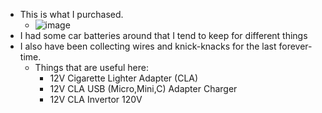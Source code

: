 - This is what I purchased. 
  - ![image](https://github.com/user-attachments/assets/cb7a6264-46aa-4933-973c-163939dca661)
- I had some car batteries around that I tend to keep for different things
- I also have been collecting wires and knick-knacks for the last forever-time.
  - Things that are useful here:
    - 12V Cigarette Lighter Adapter (CLA)
    - 12V CLA  USB (Micro,Mini,C) Adapter Charger
    - 12V CLA Invertor 120V
